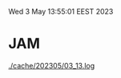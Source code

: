 Wed  3 May 13:55:01 EEST 2023
# JAM
<a href='./cache/202305/03_13.log'>./cache/202305/03_13.log</a>
